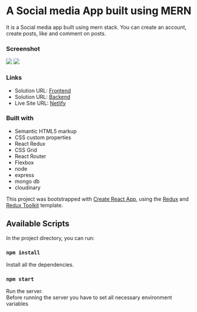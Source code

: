 # A Social media App built using MERN

It is a Social media app built using mern stack. You can create an account, create posts, like and comment on posts.

### Screenshot

![](./Design/Desktop-2.png)
![](./Design/Desktop-1.png)

### Links

-  Solution URL: [Frontend](https://github.com/adram3l3ch/fb-clone-frontend)
-  Solution URL: [Backend](https://github.com/adram3l3ch/fb-clone-backend)
-  Live Site URL: [Netlify](https://adramelech-social-media-app.netlify.app/)

### Built with

-  Semantic HTML5 markup
-  CSS custom properties
-  React Redux
-  CSS Grid
-  React Router
-  Flexbox
-  node
-  express
-  mongo db
-  cloudinary

This project was bootstrapped with [Create React App](https://github.com/facebook/create-react-app), using the [Redux](https://redux.js.org/) and [Redux Toolkit](https://redux-toolkit.js.org/) template.

## Available Scripts

In the project directory, you can run:

### `npm install`

Install all the dependencies.

### `npm start`

Run the server.<br />
Before running the server you have to set all necessary environment variables

